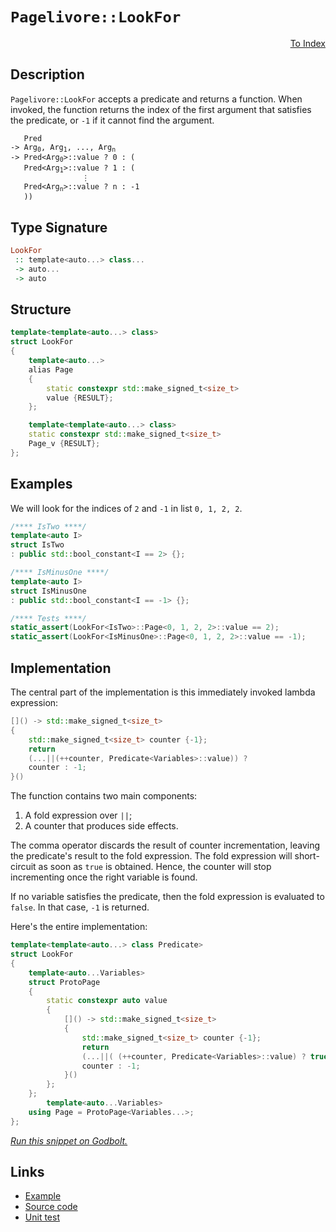 <!-- Copyright 2024 Feng Mofan
SPDX-License-Identifier: Apache-2.0 -->

# `Pagelivore::LookFor`

<p style='text-align: right;'><a href="../../../facilities/metafunctions.md#pagelivore-look-for">To Index</a></p>

## Description

`Pagelivore::LookFor` accepts a predicate and returns a function.
When invoked, the function returns the index of the first argument that satisfies the predicate, or `-1` if it cannot find the argument.

<pre><code>   Pred
-> Arg<sub>0</sub>, Arg<sub>1</sub>, ..., Arg<sub>n</sub>
-> Pred&lt;Arg<sub>0</sub>&gt;::value ? 0 : (
   Pred&lt;Arg<sub>1</sub>&gt;::value ? 1 : (
                &vellip;
   Pred&lt;Arg<sub>n</sub>&gt;::value ? n : -1
   ))</code></pre>

## Type Signature

```Haskell
LookFor
 :: template<auto...> class...
 -> auto...
 -> auto
```

## Structure

```C++
template<template<auto...> class>
struct LookFor
{
    template<auto...>
    alias Page
    {
        static constexpr std::make_signed_t<size_t>
        value {RESULT};
    };

    template<template<auto...> class>
    static constexpr std::make_signed_t<size_t>
    Page_v {RESULT};
};
```

## Examples

We will look for the indices of `2` and `-1` in list `0, 1, 2, 2`.

```C++
/**** IsTwo ****/
template<auto I>
struct IsTwo
: public std::bool_constant<I == 2> {};

/**** IsMinusOne ****/
template<auto I>
struct IsMinusOne
: public std::bool_constant<I == -1> {};

/**** Tests ****/
static_assert(LookFor<IsTwo>::Page<0, 1, 2, 2>::value == 2);
static_assert(LookFor<IsMinusOne>::Page<0, 1, 2, 2>::value == -1);
```

## Implementation

The central part of the implementation is this immediately invoked lambda expression:

```C++
[]() -> std::make_signed_t<size_t>
{
    std::make_signed_t<size_t> counter {-1};
    return
    (...||(++counter, Predicate<Variables>::value)) ? 
    counter : -1;
}()
```

The function contains two main components:

1. A fold expression over `||`;
2. A counter that produces side effects.

The comma operator discards the result of counter incrementation, leaving the predicate's result to the fold expression.
The fold expression will short-circuit as soon as `true` is obtained.
Hence, the counter will stop incrementing once the right variable is found.

If no variable satisfies the predicate, then the fold expression is evaluated to `false`. In that case, `-1` is returned.

Here's the entire implementation:

```C++
template<template<auto...> class Predicate>
struct LookFor
{
    template<auto...Variables>
    struct ProtoPage
    {
        static constexpr auto value
        {
            []() -> std::make_signed_t<size_t>
            {
                std::make_signed_t<size_t> counter {-1};
                return
                (...||( (++counter, Predicate<Variables>::value) ? true : false)) ? 
                counter : -1;
            }()
        };
    };
        template<auto...Variables>
    using Page = ProtoPage<Variables...>;
};
```

[*Run this snippet on Godbolt.*](https://godbolt.org/#z:OYLghAFBqd5QCxAYwPYBMCmBRdBLAF1QCcAaPECAMzwBtMA7AQwFtMQByARg9KtQYEAysib0QXACx8BBAKoBnTAAUAHpwAMvAFYTStJg1DIApACYAQuYukl9ZATwDKjdAGFUtAK4sGIAGwA7KSuADJ4DJgAcj4ARpjEIJIAnKQADqgKhE4MHt6%2BAcEZWY4C4ZExLPGJKbaY9qUMQgRMxAR5Pn5BdQ05za0E5dFxCUmpCi1tHQXdEwNDldVjAJS2qF7EyOwcAPQAVAeHR8cnezsmGgCC%2B4cA1AAimGmujMh4mAq3R%2BdXN6f/xx%2BlwuwLMAGYIshvFhbiYwW4CABPZ4AfQIxCYhAUcOwIPMEIYUK8MLhbmQE3QWCoOLxvwB9MBIL%2Be1uAEkWGl6GxBExGl9DkDmQyAUCQQRMByDOLSeLJbzMKSmF4iAA6NU425QpgKT7KYiYfCiaVg3FXCbELwOW6hVCoADWADESHjAlYrrcPbdZZz5Yrlag1SqAGqtPBMWL0bEmkGe27my0EW561BEZRMYAK92ekyumOxz1zRzITUCCaYVRpYi3JVEW4ANzEXkzl3z2dzWdbsZMAFYrN37hBlrcALQaikgEAsJh2zAorLASLoNGkrIAL1nBBpHc7HpzbpbO8748n09n88Xy/ha43GrQXkECVhruHXBz9zh%2B8Pnf1BA2DDzX6xhAgY5m4oEQLcEDWNYd4PmQSb6oavrwiGxBhhGHw4hODbeJgQ5wg6XoWpgtwgLcVBiEoyz4WChEAYBHqweKVZkS%2BH70Tub6DhxbbvmCn68ex26xt6UoKvCNYBmqqHoZGW4Hh6XhZEYSbpiRcL3AhKaoGmGakjJ4aRiB0b8S6fH7kywqMnSdzYKorCciR3yWVZAq0tcRxsgoAAqADuqD8gcQKichbiSWy8nxlarI%2Bf5IJkWkXgRngxbHrEtq0CiaAMHMgikqysJgnxmlmBqe5vkJwI2QcXkALIREpADykSBWcYoSj6xphf6EXRma6IJnVDUKM1zYJUltApXGBDoBO6WeFlpYtHl8IFRpGkjq%2BJpPlYgTme5zK3N5HwEJ8zn9byKUotqShtBANr2k6xD5bFqBYSAuniW4GikLcXC/WYAPvThTaFcVtxmMslWFldN0JAQ922o6zqrQo9UME1kTvZ9pI/X9ANAya2GNupRUbS%2BUP8Rwqy0Jw3a8H4HBaKQqCcGBljWHG6ybOp4I8KQBCaNTqx2iA3aSCqGgABxmGYyTJFw3bS1LXCBIE0i0xwki8CwEgaD9jPM6zHC8AoIA/YLTPU6QcCwDAiAgOsBCJQQ5CUGgHJ0AkUSsNsqhS/4w7%2BJItzAMgxZSCqZi8AahAkHgs3/fwggiGI7BSDIgiKCo6hW6Quj/b5GJpJwPA03TDNCyznCNcqLu3KgVC3P7gfB6H4d/RLZiQR4nv0FW%2BJcMsvCW1oqwQEgHtpF7ZAUBAU8zyAwBSIDNC0MxZsQLEVexBErSIqXvC78wxCIo1sTaJgDiH6QHvcgQzW0AfedYLEXjAGFtC0Gb3C8FgU5GHEC/PA%2BoHB4DrB8Ku5Yr7Km2PzCI4pNbM0mrEDEp8PBYCruiPAutf6kAgcQdKShHgAOAJNIwQtVhUAMMABQQZ3i%2BUas8Rm/Nk7CFEOIDObDs5qCrgXfQhhjDQUsPoPAsQzaQFWKgNIjQf7DgpBpUwHNLBmCNgQtCWAJGDh6FfRoLgGDuE8J0PQYQIjDCqKMf6xRsgCGmH4KxmQbEMAWCMRI/07C6L6JMdoRiCjuPqJ4gQ/Q2guIsW42w3i7F6DmCEsxixLGrAUNzLYEhy4cHpqQQ2vBjbNwDkHEOYcI5d0grgOOA8%2BbDwFpQ1YCBMBMCwIkbRotJBghVMkME6sNCSDMJIfw%2Btuz%2BFSJrbWpBdZgi4CqfwXB/BS2SCrfw4tFbtP8JkquxtTbmyqVbce9sJ6OzrsqN289UB929r7TgrQWB1kCMOJgmoDAqS4MkFUEzmaxyIBovQbDU6cOkNwpQvC866EBkXJgJdf5pIyVk6uHBa7O2VA3JuLd8n3MEX9Z5rye4nOnv3WE4JIYj0oTbSe2KZ5HIXv3FADzl4Kx%2BmvDelBt552PvvG%2BLLT7n0vtfPBd9GAPwYE/Kur936f2/jff%2BgigHM3wKAxwECf5vNUDA8UN8EH1CrigtBiIMHbGZtg3B/MCFEMwCQyVERQDbL4DQuhDCmGMBvt8jh6c/myB4bnZmwKBEUKUVYERKCtFSJkTkORCiio%2BusKo7J6iE6QMkTosBzgICuCif9UxFRXF6GsY0FN6RHGNFCUsfxvQgmRN8fY%2BNjRgmDDiRm9xpb8jlpidW9NYTUlrA2Ckoe%2BgK6rLzjk5FbctSPIxZLEp%2BAPl4vGZU0ewtSC1PqaMbRwydYgDBM8rpgRuzJDVmCbpvTJD/Whes2wmyZ07PgHsp2LtyWkv7j7NgFziAsDbiwBQdZix1ieSqMSEwY7jvjonTO7C04SBdVnAF7qdCrtIKC8FZdu3pMrn2muBzEyN2bi%2Bt9H6v0/sTBAXuOLHz4jBNOoleyKUJBvacxI760hpBRJ%2B5IKJcMolUMHPgdAGVbx3nvU%2BbLeNnwvrom%2BvLBCP2ftKzAb8P5iDFXgiVgDdV/xAZ4%2BVUClXIFgaqh8SDeCav3jqrBaEDW8CNZkE1EozUUMtdQ9MNrMCMOYQ62QPznVAbdXw6D1KUDCJsP6%2BAgbZGcB2OOcNKi1EJA0bG7RHiE1%2BCTQYnNabzGFtzSUHIOas05ALZYitXiBg5ti5W7xOXwlNsKyVmtrau1JI7enSFSGjacAwyHV9776w4flBMMdZTJ1D0JdsmpdSGmUDSSM3WcsVRgjBN2JWB79bTcCDM3tTWTYnottU0gzTuxtNVoEfWUsUhcC4DLMwKzNZgka9kzgA2x5pOjit67a2z2rAIVkZwkggA%3D%3D)

## Links

- [Example](../../../code/facilities/metafunctions/pagelivore/look_for/implementation.hpp)
- [Source code](../../../../conceptrodon/pagelivore/look_for.hpp)
- [Unit test](../../../../tests/unit/metafunctions/pagelivore/look_for.test.hpp)
